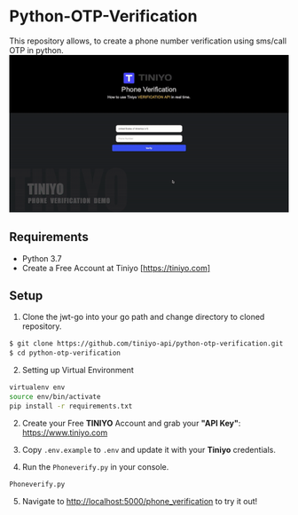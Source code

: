 # Python-OTP-Verification
This repository allows, to create a phone number verification using sms/call OTP in python.
![Python-OTP-Verification](demo/demo.gif)

## Requirements
 - Python 3.7
 - Create a Free Account at Tiniyo [https://tiniyo.com]

## Setup

1. Clone the jwt-go into your go path and change directory to cloned repository.

```bash
$ git clone https://github.com/tiniyo-api/python-otp-verification.git
$ cd python-otp-verification
```
2. Setting up Virtual Environment

```bash
virtualenv env
source env/bin/activate
pip install -r requirements.txt
```
2. Create your Free **TINIYO** Account and grab your **"API Key"**: <https://www.tiniyo.com>


3. Copy ```.env.example``` to ```.env``` and update it with your **Tiniyo** credentials.


4. Run the ```Phoneverify.py``` in your console.

```python
Phoneverify.py
```

5. Navigate to <http://localhost:5000/phone_verification> to try it out!
